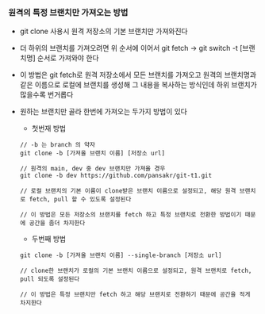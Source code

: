 ### 원격의 특정 브랜치만 가져오는 방법

* git clone 사용시 원격 저장소의 기본 브랜치만 가져와진다

* 더 하위의 브랜치를 가져오려면 위 순서에 이어서 git fetch -> git switch -t [브랜치명] 순서로 가져와야 한다

* 이 방법은 git fetch로 원격 저장소에서 모든 브랜치를 가져오고 원격의 브랜치명과 같은 이름으로 로컬에 브랜치를 생성해 그 내용을 복사하는 방식인데 하위 브랜치가 많을수록 번거롭다

* 원하는 브랜치만 골라 한번에 가져오는 두가지 방법이 있다

  - 첫번재 방법
    
  ```
  // -b 는 branch 의 약자
  git clone -b [가져올 브랜치 이름] [저장소 url]
  
  // 원격의 main, dev 중 dev 브랜치만 가져올 경우 
  git clone -b dev https://github.com/pansakr/git-t1.git
  
  // 로컬 브랜치의 기본 이름이 clone받은 브랜치 이름으로 설정되고, 해당 원격 브랜치로 fetch, pull 할 수 있도록 설정된다
  
  // 이 방법은 모든 저장소의 브랜치를 fetch 하고 특정 브랜치로 전환한 방법이기 때문에 공간을 좀더 차지한다
  ```

  - 두번째 방법

  ```
  git clone -b [가져올 브랜치 이름] --single-branch [저장소 url]
  
  // clone한 브랜치가 로컬의 기본 브랜치 이름으로 설정되고, 원격 브랜치로 fetch, pull 되도록 설정된다
  
  // 이 방법은 특정 브랜치만 fetch 하고 해당 브랜치로 전환하기 때문에 공간을 적게 차지한다
  ```
